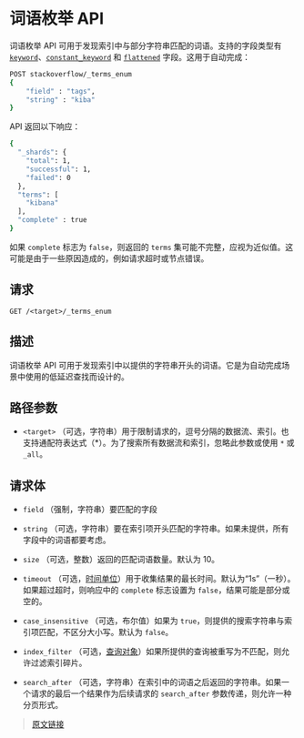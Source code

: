 # 词语枚举 API

词语枚举 API 可用于发现索引中与部分字符串匹配的词语。支持的字段类型有[`keyword`](/mapping/field_data_types/keyword#关键字字段类型)、[`constant_keyword`](/mapping/field_data_types/keyword#常量关键字字段类型) 和 [`flattened`](/mapping/field_data_types/flattened) 字段。这用于自动完成：

```bash
POST stackoverflow/_terms_enum
{
    "field" : "tags",
    "string" : "kiba"
}
```

API 返回以下响应：

```bash
{
  "_shards": {
    "total": 1,
    "successful": 1,
    "failed": 0
  },
  "terms": [
    "kibana"
  ],
  "complete" : true
}
```

如果 `complete` 标志为 `false`，则返回的 `terms` 集可能不完整，应视为近似值。这可能是由于一些原因造成的，例如请求超时或节点错误。

## 请求

`GET /<target>/_terms_enum`

## 描述

词语枚举 API 可用于发现索引中以提供的字符串开头的词语。它是为自动完成场景中使用的低延迟查找而设计的。

## 路径参数

- `<target>`
  （可选，字符串）用于限制请求的，逗号分隔的数据流、索引。也支持通配符表达式（*）。为了搜索所有数据流和索引，忽略此参数或使用 `*` 或 `_all`。

## 请求体

- `field`
  （强制，字符串）要匹配的字段

- `string`
  （可选，字符串）要在索引项开头匹配的字符串。如果未提供，所有字段中的词语都要考虑。

- `size`
  （可选，整数）返回的匹配词语数量。默认为 10。

- `timeout`
  （可选，[时间单位](/rest_apis/api_convention/common_options#时间单位)）用于收集结果的最长时间。默认为“1s”（一秒）。如果超过超时，则响应中的 `complete` 标志设置为 `false`，结果可能是部分或空的。

- `case_insensitive`
  （可选，布尔值）如果为 `true`，则提供的搜索字符串与索引项匹配，不区分大小写。默认为 `false`。

- `index_filter`
  （可选，[查询对象](/query_dsl)）如果所提供的查询被重写为不匹配，则允许过滤索引碎片。

- `search_after`
  （可选，字符串）在索引中的词语之后返回的字符串。如果一个请求的最后一个结果作为后续请求的 `search_after` 参数传递，则允许一种分页形式。

> [原文链接](https://www.elastic.co/guide/en/elasticsearch/reference/current/search-terms-enum.html)

